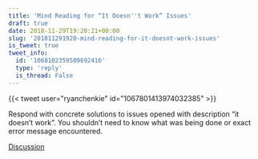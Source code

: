 ```yaml
---
title: 'Mind Reading for “It Doesn''t Work” Issues'
draft: true
date: 2018-11-29T19:20:21+00:00
slug: '201811291920-mind-reading-for-it-doesnt-work-issues'
is_tweet: true
tweet_info:
  id: '1068102359509692416'
  type: 'reply'
  is_thread: False
---
```




{{< tweet user="ryanchenkie" id="1067801413974032385" >}}

Respond with concrete solutions to issues opened with description “it doesn’t work”. You shouldn’t need to know what was being done or exact error message encountered.

[Discussion](https://x.com/sytelus/status/1068102359509692416)
